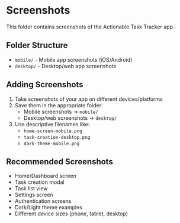 # Screenshots

This folder contains screenshots of the Actionable Task Tracker app.

## Folder Structure

- `mobile/` - Mobile app screenshots (iOS/Android)
- `desktop/` - Desktop/web app screenshots

## Adding Screenshots

1. Take screenshots of your app on different devices/platforms
2. Save them in the appropriate folder:
   - Mobile screenshots → `mobile/`
   - Desktop/web screenshots → `desktop/`
3. Use descriptive filenames like:
   - `home-screen-mobile.png`
   - `task-creation-desktop.png`
   - `dark-theme-mobile.png`

## Recommended Screenshots

- Home/Dashboard screen
- Task creation modal
- Task list view
- Settings screen
- Authentication screens
- Dark/Light theme examples
- Different device sizes (phone, tablet, desktop)
